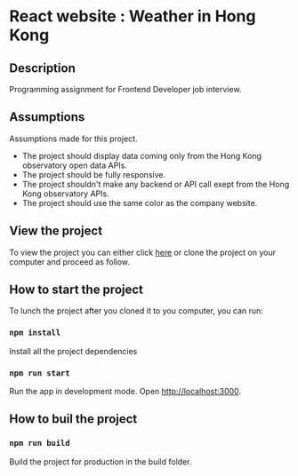 # React website : Weather in Hong Kong

## Description

Programming assignment for Frontend Developer job interview.

## Assumptions

Assumptions made for this project.

- The project should display data coming only from the Hong Kong observatory open data APIs.
- The project should be fully responsive.
- The project shouldn't make any backend or API call exept from the Hong Kong observatory APIs.
- The project should use the same color as the company website.

## View the project

To view the project you can either click [here](https://thomas83520.github.io/weather_app_hk)
or clone the project on your computer and proceed as follow.

## How to start the project

To lunch the project after you cloned it to you computer, you can run:

### `npm install`

Install all the project dependencies

### `npm run start`

Run the app in development mode.
Open [http://localhost:3000](http://localhost:3000).

## How to buil the project

### `npm run build`

Build the project for production in the build folder.
